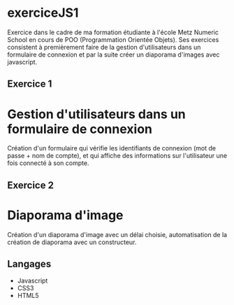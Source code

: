 # exerciceJS1
Exercice dans le cadre de ma formation étudiante à l'école Metz Numeric School en cours de POO (Programmation Orientée Objets).
Ses exercices consistent à premièrement faire de la gestion d'utilisateurs dans un formulaire de connexion et par la suite créer un diaporama d'images avec javascript.

## Exercice 1
# Gestion d'utilisateurs dans un formulaire de connexion

Création d'un formulaire qui vérifie les identifiants de connexion (mot de passe + nom de compte), et qui affiche des informations sur l'utilisateur une fois connecté à son compte.


## Exercice 2
# Diaporama d'image

Création d'un diaporama d'image avec un délai choisie, automatisation de la création de diaporama avec un constructeur.

## Langages

* Javascript
* CSS3
* HTML5

